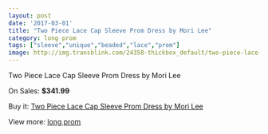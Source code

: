 ```yaml
---
layout: post
date: '2017-03-01'
title: "Two Piece Lace Cap Sleeve Prom Dress by Mori Lee"
category: long prom
tags: ["sleeve","unique","beaded","lace","prom"]
image: http://img.transblink.com/24358-thickbox_default/two-piece-lace-cap-sleeve-prom-dress-by-mori-lee.jpg
---
```

Two Piece Lace Cap Sleeve Prom Dress by Mori Lee

On Sales: **$341.99**
<a href="https://www.transblink.com/en/long-prom/7707-two-piece-lace-cap-sleeve-prom-dress-by-mori-lee.html"><amp-img layout="responsive" width="600" height="600" src="//img.transblink.com/24358-thickbox_default/two-piece-lace-cap-sleeve-prom-dress-by-mori-lee.jpg" alt="Two Piece Lace Cap Sleeve Prom Dress by Mori Lee 0" /></a>
<a href="https://www.transblink.com/en/long-prom/7707-two-piece-lace-cap-sleeve-prom-dress-by-mori-lee.html"><amp-img layout="responsive" width="600" height="600" src="//img.transblink.com/24362-thickbox_default/two-piece-lace-cap-sleeve-prom-dress-by-mori-lee.jpg" alt="Two Piece Lace Cap Sleeve Prom Dress by Mori Lee 1" /></a>
<a href="https://www.transblink.com/en/long-prom/7707-two-piece-lace-cap-sleeve-prom-dress-by-mori-lee.html"><amp-img layout="responsive" width="600" height="600" src="//img.transblink.com/24361-thickbox_default/two-piece-lace-cap-sleeve-prom-dress-by-mori-lee.jpg" alt="Two Piece Lace Cap Sleeve Prom Dress by Mori Lee 2" /></a>
<a href="https://www.transblink.com/en/long-prom/7707-two-piece-lace-cap-sleeve-prom-dress-by-mori-lee.html"><amp-img layout="responsive" width="600" height="600" src="//img.transblink.com/24360-thickbox_default/two-piece-lace-cap-sleeve-prom-dress-by-mori-lee.jpg" alt="Two Piece Lace Cap Sleeve Prom Dress by Mori Lee 3" /></a>
<a href="https://www.transblink.com/en/long-prom/7707-two-piece-lace-cap-sleeve-prom-dress-by-mori-lee.html"><amp-img layout="responsive" width="600" height="600" src="//img.transblink.com/24359-thickbox_default/two-piece-lace-cap-sleeve-prom-dress-by-mori-lee.jpg" alt="Two Piece Lace Cap Sleeve Prom Dress by Mori Lee 4" /></a>

Buy it: [Two Piece Lace Cap Sleeve Prom Dress by Mori Lee](https://www.transblink.com/en/long-prom/7707-two-piece-lace-cap-sleeve-prom-dress-by-mori-lee.html "Two Piece Lace Cap Sleeve Prom Dress by Mori Lee")

View more: [long prom](https://www.transblink.com/en/58-long-prom "long prom")
